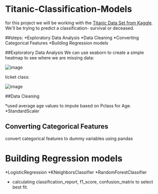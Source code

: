 # Titanic-Classification-Models
for this project we will be working with the [Titanic Data Set from Kaggle](https://www.kaggle.com/c/titanic).   We'll be trying to predict a classification- survival or deceased.

##steps:
*Exploratory Data Analysis
*Data Cleaning
*Converting Categorical Features 
*Building  Regression models

##Exploratory Data Analysis
We can use seaborn to create a simple heatmap to see where we are missing data:

![image](https://user-images.githubusercontent.com/121250443/218646309-48eb03c1-b044-46b6-b7e5-fcf1c5f633cd.png)

ticket class:

![image](https://user-images.githubusercontent.com/121250443/218646419-86f4fbda-347d-4ae0-bcb0-2d52a6b007a8.png)

##Data Cleaning

 *used average age values to impute based on Pclass for Age.
 *StandardScaler
 
 ## Converting Categorical Features 
 
convert categorical features to dummy variables using pandas

# Building  Regression models
*LogisticRegression
*KNeighborsClassifier
*RandomForestClassifier
* calculating classification_report, f1_score, confusion_matrix to select best fit.
